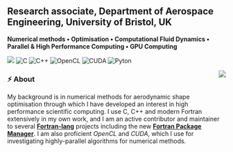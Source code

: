 ## Research associate, Department of Aerospace Engineering, University of Bristol, UK

__Numerical methods • Optimisation • Computational Fluid Dynamics • Parallel & High Performance Computing • GPU Computing__


[![](https://img.shields.io/badge/-Fortran-%23734F96?style=flat-square&logo=fortran&logoColor=ffffff)](https://fortran-lang.org)
![C](https://img.shields.io/badge/-C-00599C?style=flat-square&logo=c)
![C++](https://img.shields.io/badge/-C++-00599C?style=flat-square&logo=c%2B%2B)
![OpenCL](https://img.shields.io/badge/-OpenCL-red?style=flat-square&logo=khronosgroup)
![CUDA](https://img.shields.io/badge/-CUDA-black?style=flat-square&logo=NVIDIA&logoColor=green)
![Pyton](https://img.shields.io/badge/-Python-3776AB?style=flat-square&logo=Python&logoColor=yellow)

<img align="right"  src="https://github-readme-stats.vercel.app/api?username=lkedward&show_icons=true&theme=dracula">

<!-- [![](https://github-readme-stats.vercel.app/api?username=lkedward&show_icons=true&theme=dracula)](/#js-contribution-activity) -->

### ⚡ About

My background is in numerical methods for aerodynamic shape optimisation through which I have developed an interest in high performance scientific computing.
I use C, C++ and modern Fortran extensively in my own work, and I am an active contributor and maintainer to several __[Fortran-lang](https://fortran-lang.org/community/)__ projects including the new __[Fortran Package Manager](https://github.com/fortran-lang/fpm)__.
I am also proficient _OpenCL_ and _CUDA_, which I use for investigating highly-parallel algorithms for numerical methods.
